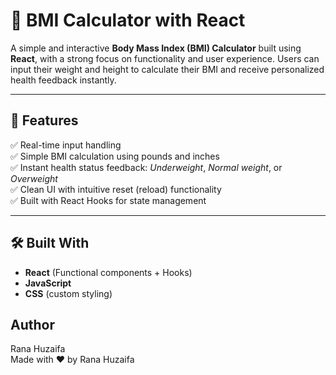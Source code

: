 # 🧮 BMI Calculator with React

A simple and interactive **Body Mass Index (BMI) Calculator** built using **React**, with a strong focus on functionality and user experience. Users can input their weight and height to calculate their BMI and receive personalized health feedback instantly.

---

## 📂 Features

✅ Real-time input handling  
✅ Simple BMI calculation using pounds and inches  
✅ Instant health status feedback: _Underweight_, _Normal weight_, or _Overweight_  
✅ Clean UI with intuitive reset (reload) functionality  
✅ Built with React Hooks for state management  

---

## 🛠️ Built With

- **React** (Functional components + Hooks)
- **JavaScript**
- **CSS** (custom styling)

## Author
Rana Huzaifa <br>
Made with ❤️ by Rana Huzaifa